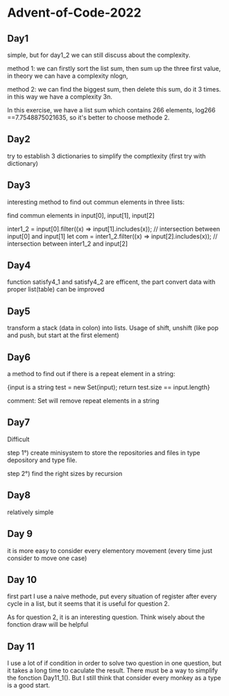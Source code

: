 # Advent-of-Code-2022
## Day1

simple, but for day1_2 we can still discuss about the complexity.

method 1: we can firstly sort the list sum, then sum up the three first value, in theory we can have a complexity nlogn,

method 2: we can find the biggest sum, then delete this sum, do it 3 times. in this way we have a complexity 3n.

In this exercise, we have a list sum which contains 266 elements, log266 ==7.7548875021635, so it's better to choose methode 2.

## Day2

try to establish 3 dictionaries to simplify the comptlexity (first try with dictionary)

## Day3

interesting method to find out commun elements in three lists:

find commun elements in input[0], input[1], input[2] 

inter1_2 = input[0].filter((x) => input[1].includes(x)); // intersection between input[0] and input[1]
let com = inter1_2.filter((x) => input[2].includes(x)); // intersection between inter1_2 and input[2]

## Day4
function satisfy4_1 and satisfy4_2 are efficent, the part convert data with proper list(table) can be improved

## Day5
transform a stack (data in colon) into lists. Usage of shift, unshift (like pop and push, but start at the first element)

## Day6

a method to find out if there is a repeat element in a string:

{input is a string
test = new Set(input);
return test.size == input.length}

comment:
Set will remove repeat elements in a string

## Day7

Difficult

step 1°) create minisystem to store the repositories and files in type depository and type file.

step 2°) find the right sizes by recursion

## Day8
relatively simple

## Day 9
it is more easy to consider every elementory movement (every time just consider to move one case)

## Day 10
first part I use a naive methode, put every situation of register after every cycle in a list, but it seems that it is useful for question 2.

As for question 2, it is an interesting question. Think wisely about the fonction draw will be helpful

## Day 11

I use a lot of if condition in order to solve two question in one question, but it takes a long time to caculate the result. There must be a way to simplify the fonction Day11_1(). But I still think that consider every monkey as a type is a good start.

